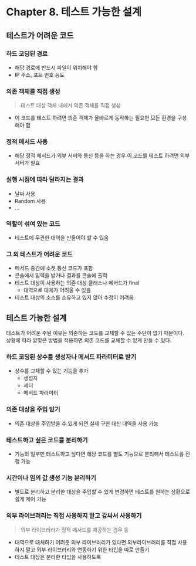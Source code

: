 # Chapter 8. 테스트 가능한 설계

## 테스트가 어려운 코드

### 하드 코딩된 경로

- 해당 경로에 반드시 파일이 위치해야 함
- IP 주소, 포트 번호 등도

### 의존 객체를 직접 생성

> 테스트 대상 객체 내에서 의존 객체를 직접 생성

- 이 코드를 테스트 하려면 의존 객체가 올바르게 동작하는 필요한 모든 환경을 구성해야 함

### 정적 메서드 사용

- 해당 정적 메서드가 외부 서버와 통신 등을 하는 경우 이 코드를 테스트 하려면 외부 서버가 필요

### 실행 시점에 따라 달라지는 결과

- 날짜 사용
- Random 사용
- ...

### 역할이 섞여 있는 코드

- 테스트에 무관한 대역을 만들어야 할 수 있음

### 그 외 테스트가 어려운 코드

- 메서드 중간에 소켓 통신 코드가 포함
- 콘솔에서 입력을 받거나 결과를 콘솔에 출력
- 테스트 대상이 사용하는 의존 대상 클래스나 메서드가 final
  - 대역으로 대체가 어려울 수 있음
- 테스트 대상의 소스를 소유하고 있지 않아 수정이 어려움

## 테스트 가능한 설계

테스트가 어려운 주된 이유는 의존하는 코드를 교체할 수 있는 수단이 없기 때문이다.  
상황에 따라 알맞은 방법을 적용하면 의존 코드를 교체할 수 있게 만들 수 있다.

### 하드 코딩된 상수를 생성자나 메서드 파라미터로 받기

- 상수를 교체할 수 있는 기능을 추가
  - 생성자
  - 세터
  - 메서드 파라미터

### 의존 대상을 주입 받기

- 의존 대상을 주입받을 수 있게 되면 실제 구현 대신 대역을 사용 가능

### 테스트하고 싶은 코드를 분리하기

- 기능의 일부만 테스트하고 싶다면 해당 코드를 별도 기능으로 분리해서 테스트를 진행 가능

### 시간이나 임의 값 생성 기능 분리하기

- 별도로 분리하고 분리한 대상을 주입할 수 있게 변경하면 테스트를 원하는 상황으로 쉽게 제어 가능

### 외부 라이브러리는 직접 사용하지 말고 감싸서 사용하기

> 외부 라이브러리가 정적 메서드를 제공하는 경우 등

- 대역으로 대체하기 어려운 외부 라이브러리가 있다면 외부라이브러리를 직접 사용하지 말고 외부 라이브러리와 연동하기 위한 타입을 따로 만들기
- 테스트 대상은 분리한 타입을 사용하도록